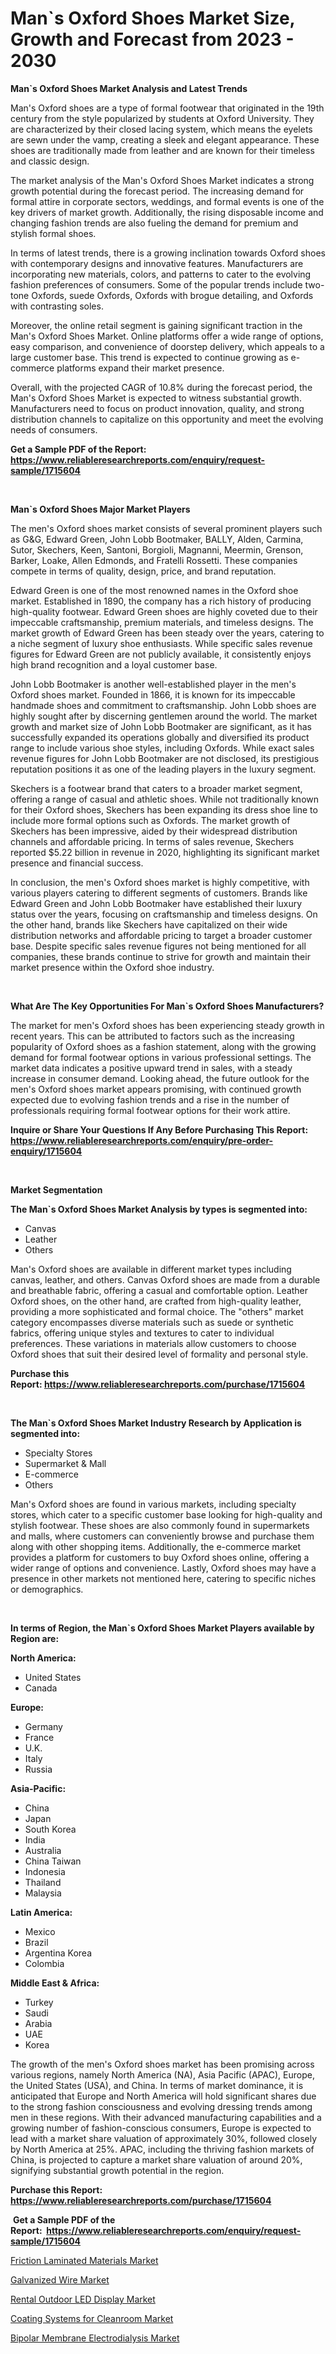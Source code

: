 <p><h1>Man`s Oxford Shoes Market Size, Growth and Forecast from 2023 - 2030</h1></p><p><strong>Man`s Oxford Shoes Market Analysis and Latest Trends</strong></p>
<p><p>Man's Oxford shoes are a type of formal footwear that originated in the 19th century from the style popularized by students at Oxford University. They are characterized by their closed lacing system, which means the eyelets are sewn under the vamp, creating a sleek and elegant appearance. These shoes are traditionally made from leather and are known for their timeless and classic design.</p><p>The market analysis of the Man's Oxford Shoes Market indicates a strong growth potential during the forecast period. The increasing demand for formal attire in corporate sectors, weddings, and formal events is one of the key drivers of market growth. Additionally, the rising disposable income and changing fashion trends are also fueling the demand for premium and stylish formal shoes.</p><p>In terms of latest trends, there is a growing inclination towards Oxford shoes with contemporary designs and innovative features. Manufacturers are incorporating new materials, colors, and patterns to cater to the evolving fashion preferences of consumers. Some of the popular trends include two-tone Oxfords, suede Oxfords, Oxfords with brogue detailing, and Oxfords with contrasting soles.</p><p>Moreover, the online retail segment is gaining significant traction in the Man's Oxford Shoes Market. Online platforms offer a wide range of options, easy comparison, and convenience of doorstep delivery, which appeals to a large customer base. This trend is expected to continue growing as e-commerce platforms expand their market presence.</p><p>Overall, with the projected CAGR of 10.8% during the forecast period, the Man's Oxford Shoes Market is expected to witness substantial growth. Manufacturers need to focus on product innovation, quality, and strong distribution channels to capitalize on this opportunity and meet the evolving needs of consumers.</p></p>
<p><strong>Get a Sample PDF of the Report:&nbsp; <a href="https://www.reliableresearchreports.com/enquiry/request-sample/1715604">https://www.reliableresearchreports.com/enquiry/request-sample/1715604</a></strong></p>
<p>&nbsp;</p>
<p><strong>Man`s Oxford Shoes Major Market Players</strong></p>
<p><p>The men's Oxford shoes market consists of several prominent players such as G&G, Edward Green, John Lobb Bootmaker, BALLY, Alden, Carmina, Sutor, Skechers, Keen, Santoni, Borgioli, Magnanni, Meermin, Grenson, Barker, Loake, Allen Edmonds, and Fratelli Rossetti. These companies compete in terms of quality, design, price, and brand reputation.</p><p>Edward Green is one of the most renowned names in the Oxford shoe market. Established in 1890, the company has a rich history of producing high-quality footwear. Edward Green shoes are highly coveted due to their impeccable craftsmanship, premium materials, and timeless designs. The market growth of Edward Green has been steady over the years, catering to a niche segment of luxury shoe enthusiasts. While specific sales revenue figures for Edward Green are not publicly available, it consistently enjoys high brand recognition and a loyal customer base.</p><p>John Lobb Bootmaker is another well-established player in the men's Oxford shoes market. Founded in 1866, it is known for its impeccable handmade shoes and commitment to craftsmanship. John Lobb shoes are highly sought after by discerning gentlemen around the world. The market growth and market size of John Lobb Bootmaker are significant, as it has successfully expanded its operations globally and diversified its product range to include various shoe styles, including Oxfords. While exact sales revenue figures for John Lobb Bootmaker are not disclosed, its prestigious reputation positions it as one of the leading players in the luxury segment.</p><p>Skechers is a footwear brand that caters to a broader market segment, offering a range of casual and athletic shoes. While not traditionally known for their Oxford shoes, Skechers has been expanding its dress shoe line to include more formal options such as Oxfords. The market growth of Skechers has been impressive, aided by their widespread distribution channels and affordable pricing. In terms of sales revenue, Skechers reported $5.22 billion in revenue in 2020, highlighting its significant market presence and financial success.</p><p>In conclusion, the men's Oxford shoes market is highly competitive, with various players catering to different segments of customers. Brands like Edward Green and John Lobb Bootmaker have established their luxury status over the years, focusing on craftsmanship and timeless designs. On the other hand, brands like Skechers have capitalized on their wide distribution networks and affordable pricing to target a broader customer base. Despite specific sales revenue figures not being mentioned for all companies, these brands continue to strive for growth and maintain their market presence within the Oxford shoe industry.</p></p>
<p>&nbsp;</p>
<p><strong>What Are The Key Opportunities For Man`s Oxford Shoes Manufacturers?</strong></p>
<p><p>The market for men's Oxford shoes has been experiencing steady growth in recent years. This can be attributed to factors such as the increasing popularity of Oxford shoes as a fashion statement, along with the growing demand for formal footwear options in various professional settings. The market data indicates a positive upward trend in sales, with a steady increase in consumer demand. Looking ahead, the future outlook for the men's Oxford shoes market appears promising, with continued growth expected due to evolving fashion trends and a rise in the number of professionals requiring formal footwear options for their work attire.</p></p>
<p><strong>Inquire or Share Your Questions If Any Before Purchasing This Report: <a href="https://www.reliableresearchreports.com/enquiry/pre-order-enquiry/1715604">https://www.reliableresearchreports.com/enquiry/pre-order-enquiry/1715604</a></strong></p>
<p>&nbsp;</p>
<p><strong>Market Segmentation</strong></p>
<p><strong>The Man`s Oxford Shoes Market Analysis by types is segmented into:</strong></p>
<p><ul><li>Canvas</li><li>Leather</li><li>Others</li></ul></p>
<p><p>Man's Oxford shoes are available in different market types including canvas, leather, and others. Canvas Oxford shoes are made from a durable and breathable fabric, offering a casual and comfortable option. Leather Oxford shoes, on the other hand, are crafted from high-quality leather, providing a more sophisticated and formal choice. The "others" market category encompasses diverse materials such as suede or synthetic fabrics, offering unique styles and textures to cater to individual preferences. These variations in materials allow customers to choose Oxford shoes that suit their desired level of formality and personal style.</p></p>
<p><strong>Purchase this Report:&nbsp;<a href="https://www.reliableresearchreports.com/purchase/1715604">https://www.reliableresearchreports.com/purchase/1715604</a></strong></p>
<p>&nbsp;</p>
<p><strong>The Man`s Oxford Shoes Market Industry Research by Application is segmented into:</strong></p>
<p><ul><li>Specialty Stores</li><li>Supermarket & Mall</li><li>E-commerce</li><li>Others</li></ul></p>
<p><p>Man's Oxford shoes are found in various markets, including specialty stores, which cater to a specific customer base looking for high-quality and stylish footwear. These shoes are also commonly found in supermarkets and malls, where customers can conveniently browse and purchase them along with other shopping items. Additionally, the e-commerce market provides a platform for customers to buy Oxford shoes online, offering a wider range of options and convenience. Lastly, Oxford shoes may have a presence in other markets not mentioned here, catering to specific niches or demographics.</p></p>
<p>&nbsp;</p>
<p><strong>In terms of Region, the Man`s Oxford Shoes Market Players available by Region are:</strong></p>
<p>
    <p> <strong> North America: </strong>
        <ul>
            <li>United States</li>
            <li>Canada</li>
        </ul>
        </p> 
    <p> <strong> Europe: </strong>
        <ul>
            <li>Germany</li>
            <li>France</li>
            <li>U.K.</li>
            <li>Italy</li>
            <li>Russia</li>
        </ul>
        </p> 
    <p> <strong> Asia-Pacific: </strong>
        <ul>
            <li>China</li>
            <li>Japan</li>
            <li>South Korea</li>
            <li>India</li>
            <li>Australia</li>
            <li>China Taiwan</li>
            <li>Indonesia</li>
            <li>Thailand</li>
            <li>Malaysia</li>
        </ul>
        </p> 
    <p> <strong> Latin America: </strong>
        <ul>
            <li>Mexico</li>
            <li>Brazil</li>
            <li>Argentina Korea</li>
            <li>Colombia</li>
        </ul>
        </p> 
    <p> <strong> Middle East & Africa: </strong>
        <ul>
            <li>Turkey</li>
            <li>Saudi</li>
            <li>Arabia</li>
            <li>UAE</li>
            <li>Korea</li>
        </ul>
    </p>
    </p>
<p><p>The growth of the men's Oxford shoes market has been promising across various regions, namely North America (NA), Asia Pacific (APAC), Europe, the United States (USA), and China. In terms of market dominance, it is anticipated that Europe and North America will hold significant shares due to the strong fashion consciousness and evolving dressing trends among men in these regions. With their advanced manufacturing capabilities and a growing number of fashion-conscious consumers, Europe is expected to lead with a market share valuation of approximately 30%, followed closely by North America at 25%. APAC, including the thriving fashion markets of China, is projected to capture a market share valuation of around 20%, signifying substantial growth potential in the region.</p></p>
<p><strong>Purchase this Report: <a href="https://www.reliableresearchreports.com/purchase/1715604">https://www.reliableresearchreports.com/purchase/1715604</a></strong></p>
<p>&nbsp;<strong>Get a Sample PDF of the Report:&nbsp;&nbsp;<a href="https://www.reliableresearchreports.com/enquiry/request-sample/1715604">https://www.reliableresearchreports.com/enquiry/request-sample/1715604</a></strong></p>
<p><strong></strong></p>
<p><p><a href="https://medium.com/@lacyquitzon/friction-laminated-materials-market-trends-forecast-and-competitive-analysis-to-2030-f74a31474d76">Friction Laminated Materials Market</a></p><p><a href="https://www.linkedin.com/pulse/decoding-galvanized-wire-market-deep-dive-latest-trends-segmentation-8jzpf/">Galvanized Wire Market</a></p><p><a href="https://github.com/pizolina/Market-Research-Report-List-1/blob/main/rental-outdoor-led-display-market.md">Rental Outdoor LED Display Market</a></p><p><a href="https://medium.com/@vergiekunze/coating-systems-for-cleanroom-market-trends-forecast-and-competitive-analysis-to-2030-f7599359d4f8">Coating Systems for Cleanroom Market</a></p><p><a href="https://github.com/lbird53714/Market-Research-Report-List-1/blob/main/bipolar-membrane-electrodialysis-market.md">Bipolar Membrane Electrodialysis Market</a></p></p>